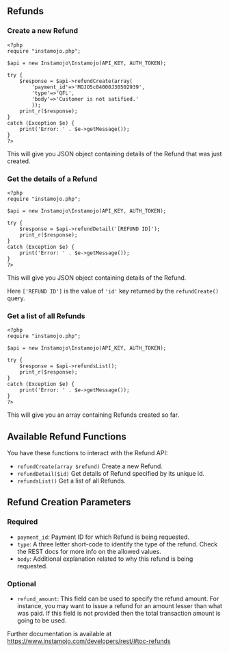 ## Refunds

### Create a new Refund

    <?php
    require "instamojo.php";

    $api = new Instamojo\Instamojo(API_KEY, AUTH_TOKEN);

    try {
        $response = $api->refundCreate(array(
            'payment_id'=>'MOJO5c04000J30502939',
            'type'=>'QFL',
            'body'=>'Customer is not satified.'
            ));
        print_r($response);
    }
    catch (Exception $e) {
        print('Error: ' . $e->getMessage());
    }
    ?>

This will give you JSON object containing details of the Refund that was just created.


### Get the details of a Refund

    <?php
    require "instamojo.php";

    $api = new Instamojo\Instamojo(API_KEY, AUTH_TOKEN);

    try {
        $response = $api->refundDetail('[REFUND ID]');
        print_r($response);
    }
    catch (Exception $e) {
        print('Error: ' . $e->getMessage());
    }
    ?>

This will give you JSON object containing details of the Refund.

Here `['REFUND ID']` is the value of `'id'` key returned by the `refundCreate()` query.


### Get a list of all Refunds

    <?php
    require "instamojo.php";

    $api = new Instamojo\Instamojo(API_KEY, AUTH_TOKEN);

    try {
        $response = $api->refundsList();
        print_r($response);
    }
    catch (Exception $e) {
        print('Error: ' . $e->getMessage());
    }
    ?>

This will give you an array containing Refunds created so far.

## Available Refund Functions

You have these functions to interact with the Refund API:

  * `refundCreate(array $refund)` Create a new Refund.
  * `refundDetail($id)` Get details of Refund specified by its unique id.
  * `refundsList()` Get a list of all Refunds.

## Refund Creation Parameters

### Required
  * `payment_id`: Payment ID for which Refund is being requested.
  * `type`: A three letter short-code to identify the type of the refund. Check the
            REST docs for more info on the allowed values.
  * `body`: Additional explanation related to why this refund is being requested.

### Optional
  * `refund_amount`: This field can be used to specify the refund amount. For instance, you
            may want to issue a refund for an amount lesser than what was paid. If
            this field is not provided then the total transaction amount is going to
            be used.

Further documentation is available at https://www.instamojo.com/developers/rest/#toc-refunds
